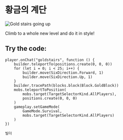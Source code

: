 # 황금의 계단

![Gold stairs going up](/static/mods/gold-stairs.jpg)

Climb to a whole new level and do it in style!

## Try the code:

```blocks
player.onChat("goldstairs", function () {
    builder.teleportTo(positions.create(0, 0, 0))
    for (let i = 0; i < 25; i++) {
        builder.move(SixDirection.Forward, 1)
        builder.move(SixDirection.Up, 1)
    }
    builder.tracePath(blocks.block(Block.GoldBlock))
    mobs.teleportToPosition(
        mobs.target(TargetSelectorKind.AllPlayers),
        positions.create(0, 0, 0)
    )
    gameplay.setGameMode(
        GameMode.Survival,
        mobs.target(TargetSelectorKind.AllPlayers)
    )    
})

```

```package
빌더
```